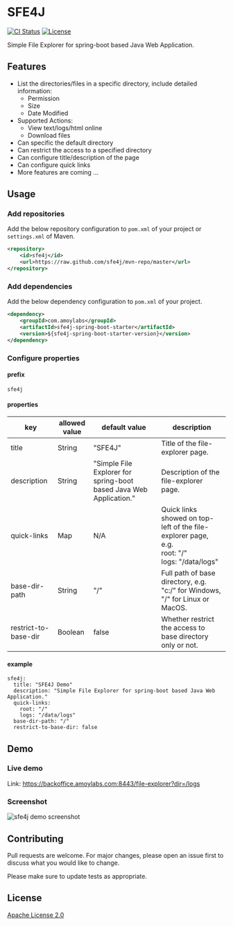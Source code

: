 # SFE4J

[![CI Status](https://github.com/sfe4j/sfe4j/actions/workflows/build.yml/badge.svg)](https://github.com/sfe4j/sfe4j/actions/workflows/build.yml)
[![License](https://img.shields.io/badge/License-Apache%202.0-blue.svg)](https://github.com/sfe4j/sfe4j/blob/master/LICENSE)

Simple File Explorer for spring-boot based Java Web Application.

## Features

- List the directories/files in a specific directory, include detailed information:
  * Permission
  * Size
  * Date Modified
- Supported Actions:
  * View text/logs/html online
  * Download files
- Can specific the default directory
- Can restrict the access to a specified directory
- Can configure title/description of the page
- Can configure quick links  
- More features are coming ...

## Usage
### Add repositories
Add the below repository configuration to `pom.xml` of your project or `settings.xml` of Maven.
```xml
<repository>
    <id>sfe4j</id>
    <url>https://raw.github.com/sfe4j/mvn-repo/master</url>
</repository>
```

### Add dependencies
Add the below dependency configuration to `pom.xml` of your project.
```xml
<dependency>
    <groupId>com.amoylabs</groupId>
    <artifactId>sfe4j-spring-boot-starter</artifactId>
    <version>${sfe4j-spring-boot-starter-version}</version>
</dependency>
```

### Configure properties
#### prefix
```properties
sfe4j
```

#### properties
|  key   | allowed value  | default value | description |
|  ----  | ----  | ---- | ---- |
| title | String | "SFE4J" | Title of the file-explorer page. |
| description | String | "Simple File Explorer for spring-boot based Java Web Application." | Description of the file-explorer page. |
| quick-links | Map | N/A | Quick links showed on top-left of the file-explorer page, e.g. <br> root: "/" <br> logs: "/data/logs"|
| base-dir-path | String | "/" | Full path of base directory, e.g. "c:/" for Windows, "/" for Linux or MacOS. |
| restrict-to-base-dir | Boolean | false | Whether restrict the access to base directory only or not. |

#### example
```properties
sfe4j:
  title: "SFE4J Demo"
  description: "Simple File Explorer for spring-boot based Java Web Application."
  quick-links:
    root: "/"
    logs: "/data/logs"
  base-dir-path: "/"
  restrict-to-base-dir: false
```

## Demo
### Live demo
Link: https://backoffice.amoylabs.com:8443/file-explorer?dir=/logs

### Screenshot
![sfe4j demo screenshot](https://raw.githubusercontent.com/sfe4j/assets-repo/main/sfe4j-demo.png)

## Contributing
Pull requests are welcome. For major changes, please open an issue first to discuss what you would like to change.

Please make sure to update tests as appropriate.

## License
[Apache License 2.0](https://www.apache.org/licenses/LICENSE-2.0)
